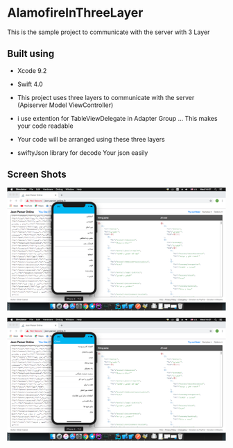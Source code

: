 # AlamofireInThreeLayer

This is the sample project to  communicate with the server with 3 Layer

## Built using
 - Xcode 9.2
 - Swift 4.0
 
 - This project uses three layers to communicate with the server (Apiserver Model ViewController)
 - i use extention for TableViewDelegate in Adapter Group ...  This makes your code readable
 - Your code will be arranged using these three layers
 - swiftyJson library for decode Your json easily
 
## Screen Shots
![marty-mcfly](https://github.com/mahdifarshid/AlamofireInThreeLayer/blob/master/Screen%20Shot%202019-03-27%20at%2014.07.53.png)

![marty-mcfly](https://github.com/mahdifarshid/AlamofireInThreeLayer/blob/master/Screen%20Shot%202019-03-27%20at%2014.07.57.png)
